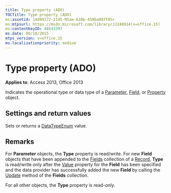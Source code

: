 ```yaml
---
title: Type property (ADO)
TOCTitle: Type property (ADO)
ms:assetid: 14d99172-2145-05ae-620b-459ba097f05c
ms:mtpsurl: https://msdn.microsoft.com/library/JJ248914(v=office.15)
ms:contentKeyID: 48543397
ms.date: 09/18/2015
mtps_version: v=office.15
ms.localizationpriority: medium
---
```


# Type property (ADO)


**Applies to**: Access 2013, Office 2013

Indicates the operational type or data type of a [Parameter](parameter-object-ado.md), [Field](field-object-ado.md), or [Property](property-object-ado.md) object.

## Settings and return values

Sets or returns a [DataTypeEnum](datatypeenum.md) value.

## Remarks

For **Parameter** objects, the **Type** property is read/write. For new **Field** objects that have been appended to the [Fields](fields-collection-ado.md) collection of a [Record](record-object-ado.md), **Type** is read/write only after the [Value](value-property-ado.md) property for the **Field** has been specified and the data provider has successfully added the new **Field** by calling the [Update](update-method-ado.md) method of the **Fields** collection.

For all other objects, the **Type** property is read-only.

